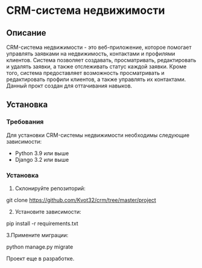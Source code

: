 # CRM-система недвижимости

## Описание
CRM-система недвижимости - это веб-приложение, которое помогает управлять заявками на недвижимость, контактами и профилями клиентов. Система позволяет создавать, просматривать, редактировать и удалять заявки, а также отслеживать статус каждой заявки. Кроме того, система предоставляет возможность просматривать и редактировать профили клиентов, а также управлять их контактами.
Данный прокт создан для оттачивания навыков.
## Установка

### Требования
Для установки CRM-системы недвижимости необходимы следующие зависимости:

- Python 3.9 или выше
- Django 3.2 или выше

### Установка

1. Склонируйте репозиторий:

git clone https://github.com/Kvot32/crm/tree/master/project

2. Установите зависимости:

pip install -r requirements.txt

3.Примените миграции:

python manage.py migrate

Проект еще в разработке.
